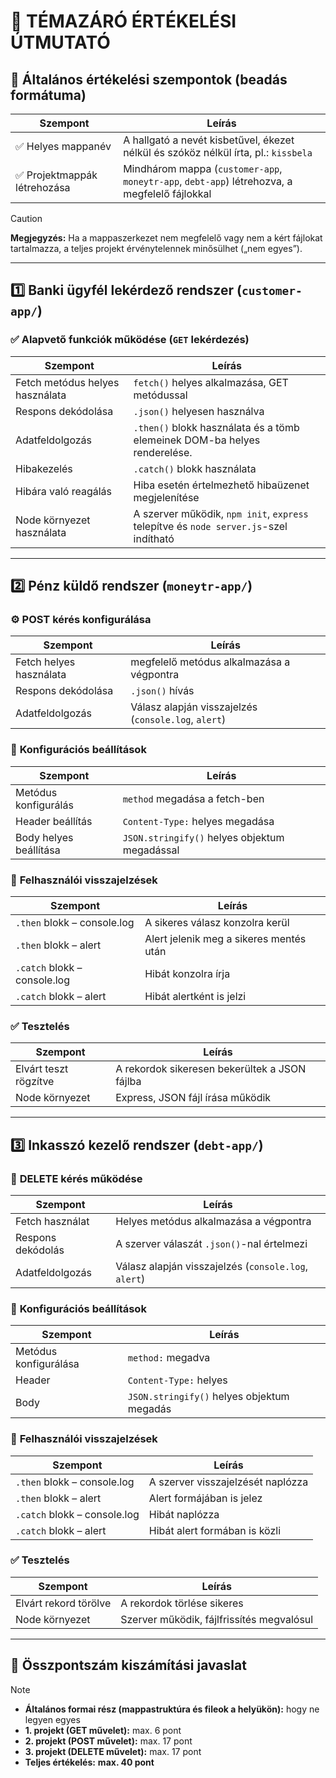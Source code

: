 # 🌱 **TÉMAZÁRÓ ÉRTÉKELÉSI ÚTMUTATÓ**

## 🔖 Általános értékelési szempontok (beadás formátuma)

| Szempont | Leírás |
|----------|--------|
| ✅ Helyes mappanév | A hallgató a nevét kisbetűvel, ékezet nélkül és szóköz nélkül írta, pl.: `kissbela` | 
| ✅ Projektmappák létrehozása | Mindhárom mappa (`customer-app`, `moneytr-app`, `debt-app`) létrehozva, a megfelelő fájlokkal |

> [!CAUTION]
> **Megjegyzés:** Ha a mappaszerkezet nem megfelelő vagy nem a kért fájlokat tartalmazza, a teljes projekt érvénytelennek minősülhet („nem egyes”).

---

## 1️⃣ **Banki ügyfél lekérdező rendszer** (`customer-app/`)

### ✅ **Alapvető funkciók működése (`GET` lekérdezés)**

| Szempont | Leírás |
|----------|--------|
| Fetch metódus helyes használata | `fetch()` helyes alkalmazása, GET metódussal |
| Respons dekódolása | `.json()` helyesen használva |
| Adatfeldolgozás | `.then()` blokk használata és a tömb elemeinek DOM-ba helyes renderelése. |
| Hibakezelés | `.catch()` blokk használata |
| Hibára való reagálás | Hiba esetén értelmezhető hibaüzenet megjelenítése |
| Node környezet használata | A szerver működik, `npm init`, `express` telepítve és `node server.js`-szel indítható |

---

## 2️⃣ **Pénz küldő rendszer** (`moneytr-app/`)

### ⚙️ **POST kérés konfigurálása**

| Szempont | Leírás |
|----------|--------|
| Fetch helyes használata | megfelelő metódus alkalmazása a végpontra |
| Respons dekódolása | `.json()` hívás |
| Adatfeldolgozás | Válasz alapján visszajelzés (`console.log`, `alert`) |


### 🧾 **Konfigurációs beállítások**

| Szempont | Leírás |
|----------|--------|
| Metódus konfigurálás | `method` megadása a fetch-ben |
| Header beállítás | `Content-Type:` helyes megadása |
| Body helyes beállítása | `JSON.stringify()`  helyes objektum megadással |

### 💬 **Felhasználói visszajelzések**

| Szempont | Leírás |
|----------|--------|
| `.then` blokk – console.log | A sikeres válasz konzolra kerül |
| `.then` blokk – alert | Alert jelenik meg a sikeres mentés után |
| `.catch` blokk – console.log | Hibát konzolra írja |
| `.catch` blokk – alert | Hibát alertként is jelzi |

### ✅ **Tesztelés**

| Szempont | Leírás |
|----------|--------|
| Elvárt teszt rögzítve | A rekordok sikeresen bekerültek a JSON fájlba |
| Node környezet | Express, JSON fájl írása működik |

---

## 3️⃣ **Inkasszó kezelő rendszer** (`debt-app/`)

### 🔄 **DELETE kérés működése**

| Szempont | Leírás |
|----------|--------|
| Fetch használat | Helyes metódus alkalmazása a végpontra |
| Respons dekódolás | A szerver válaszát `.json()`-nal értelmezi |
| Adatfeldolgozás | Válasz alapján visszajelzés (`console.log`, `alert`) |

### 🧾 **Konfigurációs beállítások**

| Szempont | Leírás |
|----------|--------|
| Metódus konfigurálása | `method:` megadva |
| Header | `Content-Type:` helyes |
| Body | `JSON.stringify()` helyes objektum megadás |

### 💬 **Felhasználói visszajelzések**

| Szempont | Leírás |
|----------|--------|
| `.then` blokk – console.log | A szerver visszajelzését naplózza |
| `.then` blokk – alert | Alert formájában is jelez |
| `.catch` blokk – console.log | Hibát naplózza |
| `.catch` blokk – alert | Hibát alert formában is közli |

### ✅ **Tesztelés**

| Szempont | Leírás |
|----------|--------|
| Elvárt rekord törölve | A rekordok törlése sikeres |
| Node környezet | Szerver működik, fájlfrissítés megvalósul |

---


## 🎯 **Összpontszám kiszámítási javaslat**

> [!NOTE]
> - **Általános formai rész (mappastruktúra és fileok a helyükön):** hogy ne legyen egyes
> - **1. projekt (GET művelet):** max. 6 pont
> - **2. projekt (POST művelet):** max. 17 pont
> - **3. projekt (DELETE művelet):** max. 17 pont
> - **Teljes értékelés:** **max. 40 pont**
